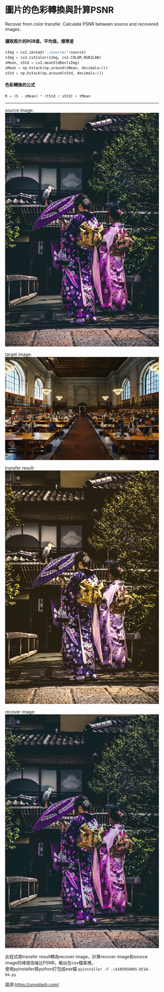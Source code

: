 # 圖片的色彩轉換與計算PSNR    
Recover from color transfer. Calculate PSNR between source and recovered images.    

#### 讀取照片的RGB值，平均值，標準差    
```python
sImg = cv2.imread('./source/'+source)
sImg = cv2.cvtColor(sImg, cv2.COLOR_BGR2LAB)
sMean, sStd = cv2.meanStdDev(sImg)
sMean = np.hstack(np.around(sMean, decimals=2))
sStd = np.hstack(np.around(sStd, decimals=2))
```

#### 色彩轉換的公式    
```python
R = (S - sMean) * (tStd / sStd) + tMean
```
------
source image:    
![image](https://github.com/RavenCheng1120/BMP-recover-PSNR/blob/master/source/s5.bmp)    

target image:    
![image](https://github.com/RavenCheng1120/BMP-recover-PSNR/blob/master/target/t5.bmp)    

transfer result:    
![image](https://github.com/RavenCheng1120/BMP-recover-PSNR/blob/master/transferResult/tr5.bmp)    

recover image:    
![image](https://github.com/RavenCheng1120/BMP-recover-PSNR/blob/master/recoverSource/rs5.bmp)     

此程式將transfer result轉為recover image，計算recover image和source image的峰值信噪比PSNR，輸出在csv檔案裡。     
使用pyinstaller將python打包成exe檔 `pyinstaller -F .\4105056005-DCSA-04.py`    
    
圖源:https://unsplash.com/
